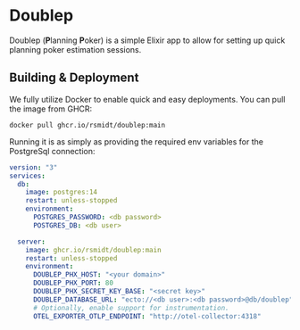 # Doublep

Doublep (**P**lanning **P**oker) is a simple Elixir app to allow for setting up quick planning poker
estimation sessions.

## Building & Deployment

We fully utilize Docker to enable quick and easy deployments. You can pull the image from GHCR:

```
docker pull ghcr.io/rsmidt/doublep:main
```

Running it is as simply as providing the required env variables for the PostgreSql connection:

```yaml
version: "3"
services:
  db:
    image: postgres:14
    restart: unless-stopped
    environment:
      POSTGRES_PASSWORD: <db password>
      POSTGRES_DB: <db user>

  server:
    image: ghcr.io/rsmidt/doublep:main
    restart: unless-stopped
    environment:
      DOUBLEP_PHX_HOST: "<your domain>"
      DOUBLEP_PHX_PORT: 80
      DOUBLEP_PHX_SECRET_KEY_BASE: "<secret key>"
      DOUBLEP_DATABASE_URL: "ecto://<db user>:<db password>@db/doublep"
      # Optionally, enable support for instrumentation.
      OTEL_EXPORTER_OTLP_ENDPOINT: "http://otel-collector:4318"
```
